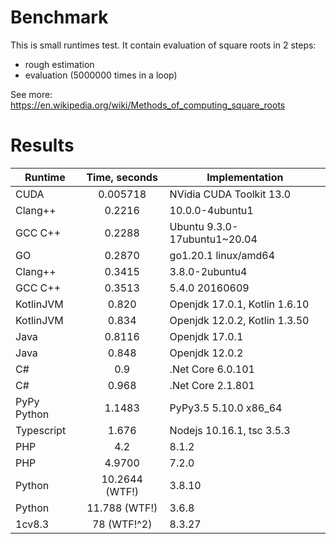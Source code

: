 # Benchmark

This is small runtimes test. It contain evaluation of square roots in 2 steps:
* rough estimation
* evaluation (5000000 times in a loop)

See more: https://en.wikipedia.org/wiki/Methods_of_computing_square_roots

# Results

| Runtime       | Time, seconds   | Implementation                |
| ------------- |:---------------:|--------------------------------
| CUDA          | 0.005718        | NVidia CUDA Toolkit 13.0      |
| Clang++       | 0.2216          | 10.0.0-4ubuntu1               |
| GCC C++       | 0.2288          | Ubuntu 9.3.0-17ubuntu1~20.04  |
| GO            | 0.2870          | go1.20.1 linux/amd64          |
| Clang++       | 0.3415          | 3.8.0-2ubuntu4                |
| GCC C++       | 0.3513          | 5.4.0 20160609                |
| KotlinJVM     | 0.820           | Openjdk 17.0.1, Kotlin 1.6.10 |
| KotlinJVM     | 0.834           | Openjdk 12.0.2, Kotlin 1.3.50 |
| Java          | 0.8116          | Openjdk 17.0.1                |
| Java          | 0.848           | Openjdk 12.0.2                |
| C#            | 0.9             | .Net Core 6.0.101             |
| C#            | 0.968           | .Net Core 2.1.801             |
| PyPy Python   | 1.1483          | PyPy3.5 5.10.0 x86_64         |
| Typescript    | 1.676           | Nodejs 10.16.1, tsc 3.5.3     |
| PHP           | 4.2             | 8.1.2                         |
| PHP           | 4.9700          | 7.2.0                         |
| Python        | 10.2644 (WTF!)  | 3.8.10                        |
| Python        | 11.788 (WTF!)   | 3.6.8                         |
| 1cv8.3        | 78 (WTF!^2)     | 8.3.27                        |
